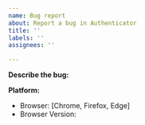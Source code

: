 ```yaml
---
name: Bug report
about: Report a bug in Authenticator
title: ''
labels: ''
assignees: ''

---
```


<Do not use this to ask about lost codes or accounts>
<More info here: https://authenticator.cc/docs/en/lost-codes>

**Describe the bug:** <Describe the issue with Authenticator> 


**Platform:** <This is required>
 - Browser: [Chrome, Firefox, Edge]
 - Browser Version:
